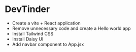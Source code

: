 # DevTinder
- Create a vite + React application
- Remove unnecessary code and create a Hello world app
- Install Tailwind CSS
- Install Daisy UI
- Add navbar component to App.jsx